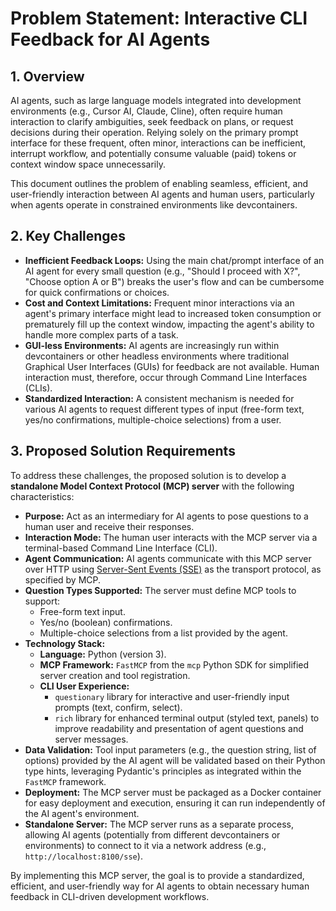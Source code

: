 # Problem Statement: Interactive CLI Feedback for AI Agents

## 1. Overview

AI agents, such as large language models integrated into development environments (e.g., Cursor AI, Claude, Cline), often require human interaction to clarify ambiguities, seek feedback on plans, or request decisions during their operation. Relying solely on the primary prompt interface for these frequent, often minor, interactions can be inefficient, interrupt workflow, and potentially consume valuable (paid) tokens or context window space unnecessarily.

This document outlines the problem of enabling seamless, efficient, and user-friendly interaction between AI agents and human users, particularly when agents operate in constrained environments like devcontainers.

## 2. Key Challenges

- **Inefficient Feedback Loops:** Using the main chat/prompt interface of an AI agent for every small question (e.g., "Should I proceed with X?", "Choose option A or B") breaks the user's flow and can be cumbersome for quick confirmations or choices.
- **Cost and Context Limitations:** Frequent minor interactions via an agent's primary interface might lead to increased token consumption or prematurely fill up the context window, impacting the agent's ability to handle more complex parts of a task.
- **GUI-less Environments:** AI agents are increasingly run within devcontainers or other headless environments where traditional Graphical User Interfaces (GUIs) for feedback are not available. Human interaction must, therefore, occur through Command Line Interfaces (CLIs).
- **Standardized Interaction:** A consistent mechanism is needed for various AI agents to request different types of input (free-form text, yes/no confirmations, multiple-choice selections) from a user.

## 3. Proposed Solution Requirements

To address these challenges, the proposed solution is to develop a **standalone Model Context Protocol (MCP) server** with the following characteristics:

- **Purpose:** Act as an intermediary for AI agents to pose questions to a human user and receive their responses.
- **Interaction Mode:** The human user interacts with the MCP server via a terminal-based Command Line Interface (CLI).
- **Agent Communication:** AI agents communicate with this MCP server over HTTP using [Server-Sent Events (SSE)](https://modelcontextprotocol.io/docs/concepts/transports#server-sent-events-sse) as the transport protocol, as specified by MCP.
- **Question Types Supported:** The server must define MCP tools to support:
  - Free-form text input.
  - Yes/no (boolean) confirmations.
  - Multiple-choice selections from a list provided by the agent.
- **Technology Stack:**
  - **Language:** Python (version 3).
  - **MCP Framework:** `FastMCP` from the `mcp` Python SDK for simplified server creation and tool registration.
  - **CLI User Experience:**
    - `questionary` library for interactive and user-friendly input prompts (text, confirm, select).
    - `rich` library for enhanced terminal output (styled text, panels) to improve readability and presentation of agent questions and server messages.
- **Data Validation:** Tool input parameters (e.g., the question string, list of options) provided by the AI agent will be validated based on their Python type hints, leveraging Pydantic's principles as integrated within the `FastMCP` framework.
- **Deployment:** The MCP server must be packaged as a Docker container for easy deployment and execution, ensuring it can run independently of the AI agent's environment.
- **Standalone Server:** The MCP server runs as a separate process, allowing AI agents (potentially from different devcontainers or environments) to connect to it via a network address (e.g., `http://localhost:8100/sse`).

By implementing this MCP server, the goal is to provide a standardized, efficient, and user-friendly way for AI agents to obtain necessary human feedback in CLI-driven development workflows.
